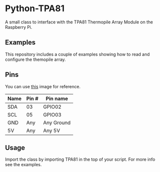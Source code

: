 Python-TPA81
=============

A small class to interface with the TPA81 Thermopile Array Module on the Raspberry Pi.

## Examples
This repository includes a couple of examples showing how to read and configure the themopile array.

## Pins
You can use [this](https://www.element14.com/community/servlet/JiveServlet/previewBody/73950-102-11-339300/pi3_gpio.png) image for reference.

| Name | Pin # | Pin name   |
|------|-------|------------|
| SDA  | 03    | GPIO02     |
| SCL  | 05    | GPIO03     |
| GND  | Any   | Any Ground |
| 5V   | Any   | Any 5V     |

## Usage
Import the class by importing TPA81 in the top of your script. For more info see the examples.